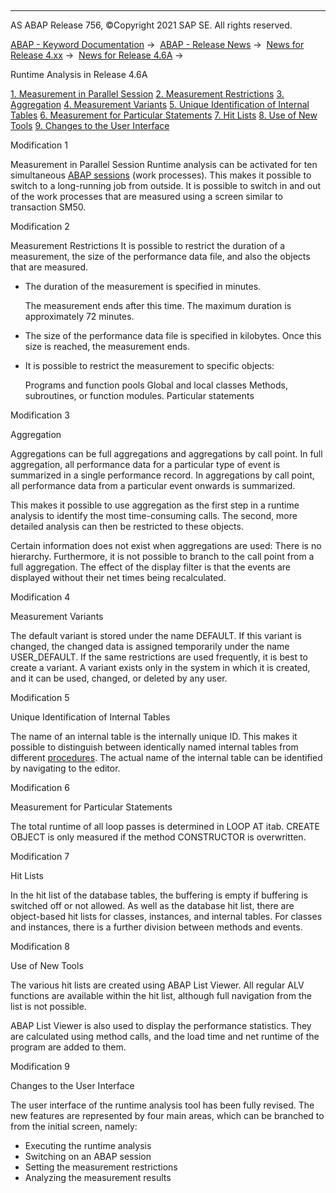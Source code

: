   

* * *

AS ABAP Release 756, ©Copyright 2021 SAP SE. All rights reserved.

[ABAP - Keyword Documentation](https://help.sap.com/doc/abapdocu_756_index_htm/7.56/en-US/abenabap.htm) →  [ABAP - Release News](https://help.sap.com/doc/abapdocu_756_index_htm/7.56/en-US/abennews.htm) →  [News for Release 4.xx](https://help.sap.com/doc/abapdocu_756_index_htm/7.56/en-US/abennews-4.htm) →  [News for Release 4.6A](https://help.sap.com/doc/abapdocu_756_index_htm/7.56/en-US/abennews-46a.htm) → 

Runtime Analysis in Release 4.6A

[1\. Measurement in Parallel Session](#!ABAP_MODIFICATION_1@1@)
[2\. Measurement Restrictions](#!ABAP_MODIFICATION_2@2@)
[3\. Aggregation](#!ABAP_MODIFICATION_3@3@)
[4\. Measurement Variants](#!ABAP_MODIFICATION_4@4@)
[5\. Unique Identification of Internal Tables](#!ABAP_MODIFICATION_5@5@)
[6\. Measurement for Particular Statements](#!ABAP_MODIFICATION_6@6@)
[7\. Hit Lists](#!ABAP_MODIFICATION_7@7@)
[8\. Use of New Tools](#!ABAP_MODIFICATION_8@8@)
[9\. Changes to the User Interface](#!ABAP_MODIFICATION_9@9@)

Modification 1   

Measurement in Parallel Session
Runtime analysis can be activated for ten simultaneous [ABAP sessions](https://help.sap.com/doc/abapdocu_756_index_htm/7.56/en-US/abenabap_session_glosry.htm "Glossary Entry") (work processes). This makes it possible to switch to a long-running job from outside. It is possible to switch in and out of the work processes that are measured using a screen similar to transaction SM50.

Modification 2   

Measurement Restrictions
It is possible to restrict the duration of a measurement, the size of the performance data file, and also the objects that are measured.

-   The duration of the measurement is specified in minutes.
    
    The measurement ends after this time.
    The maximum duration is approximately 72 minutes.
    

-   The size of the performance data file is specified in kilobytes. Once this size is reached, the measurement ends.

-   It is possible to restrict the measurement to specific objects:
    
    Programs and function pools
    Global and local classes
    Methods, subroutines, or function modules.
    Particular statements
    

Modification 3   

Aggregation

Aggregations can be full aggregations and aggregations by call point. In full aggregation, all performance data for a particular type of event is summarized in a single performance record. In aggregations by call point, all performance data from a particular event onwards is summarized.

This makes it possible to use aggregation as the first step in a runtime analysis to identify the most time-consuming calls. The second, more detailed analysis can then be restricted to these objects.

Certain information does not exist when aggregations are used: There is no hierarchy. Furthermore, it is not possible to branch to the call point from a full aggregation. The effect of the display filter is that the events are displayed without their net times being recalculated.

Modification 4   

Measurement Variants

The default variant is stored under the name DEFAULT. If this variant is changed, the changed data is assigned temporarily under the name USER\_DEFAULT. If the same restrictions are used frequently, it is best to create a variant. A variant exists only in the system in which it is created, and it can be used, changed, or deleted by any user.

Modification 5   

Unique Identification of Internal Tables

The name of an internal table is the internally unique ID. This makes it possible to distinguish between identically named internal tables from different [procedures](https://help.sap.com/doc/abapdocu_756_index_htm/7.56/en-US/abenprocedure_glosry.htm "Glossary Entry"). The actual name of the internal table can be identified by navigating to the editor.

Modification 6   

Measurement for Particular Statements

The total runtime of all loop passes is determined in LOOP AT itab. CREATE OBJECT is only measured if the method CONSTRUCTOR is overwritten.

Modification 7   

Hit Lists

In the hit list of the database tables, the buffering is empty if buffering is switched off or not allowed. As well as the database hit list, there are object-based hit lists for classes, instances, and internal tables. For classes and instances, there is a further division between methods and events.

Modification 8   

Use of New Tools

The various hit lists are created using ABAP List Viewer. All regular ALV functions are available within the hit list, although full navigation from the list is not possible.

ABAP List Viewer is also used to display the performance statistics. They are calculated using method calls, and the load time and net runtime of the program are added to them.

Modification 9   

Changes to the User Interface

The user interface of the runtime analysis tool has been fully revised. The new features are represented by four main areas, which can be branched to from the initial screen, namely:

-   Executing the runtime analysis
-   Switching on an ABAP session
-   Setting the measurement restrictions
-   Analyzing the measurement results